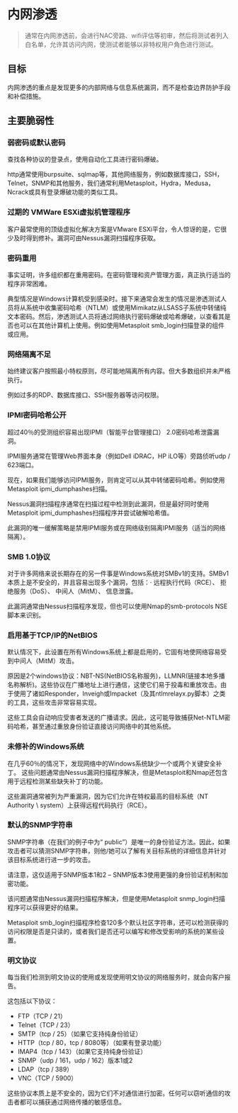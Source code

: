 # 内网渗透

> 通常在内网渗透前，会进行NAC旁路、wifi评估等初审，然后将测试者列入白名单，允许其访问内网，使测试者能够以非特权用户角色进行测试。

## 目标
内网渗透的重点是发现更多的内部网络与信息系统漏洞，而不是检查边界防护手段和补偿措施。

## 主要脆弱性

### 弱密码或默认密码
查找各种协议的登录点，使用自动化工具进行密码爆破。

http通常使用burpsuite、sqlmap等，其他网络服务，例如数据库接口，SSH，Telnet，SNMP和其他服务，我们通常利用Metasploit，Hydra，Medusa，Ncrack或具有登录爆破功能的类似工具。

### 过期的 VMWare ESXi虚拟机管理程序

客户最常使用的顶级虚拟化解决方案是VMware ESXi平台，令人惊讶的是，它很少及时得到修补。漏洞可由Nessus漏洞扫描程序获取。

### 密码重用

事实证明，许多组织都在重用密码。在密码管理和资产管理方面，真正执行适当的程序非常困难。

典型情况是Windows计算机受到感染时。接下来通常会发生的情况是渗透测试人员将从系统中收集密码哈希（NTLM）或使用Mimikatz从LSASS子系统中转储纯文本密码。然后，渗透测试人员将通过网络执行密码爆破或哈希爆破，以查看其是否也可以在其他计算机上使用。例如使用Metasploit smb_login扫描登录的组件或应用。

### 网络隔离不足

始终建议客户按照最小特权原则，尽可能地隔离所有内容。但大多数组织并未严格执行。

例如过多的RDP、数据库接口、SSH服务器等访问权限。

### IPMI密码哈希公开

超过40％的受测组织容易出现IPMI（智能平台管理接口） 2.0密码哈希泄露漏洞。

IPMI服务通常在管理Web界面本身（例如Dell iDRAC，HP iLO等）旁路侦听udp / 623端口。

现在，如果我们能够访问IPMI服务，则肯定可以从其中转储密码哈希。例如使用Metasploit ipmi_dumphashes扫描。

Nessus漏洞扫描程序通常在扫描过程中检测到此漏洞，但是最好同时使用Metasploit ipmi_dumphashes扫描程序并尝试破解哈希值。

此漏洞的唯一缓解策略是禁用IPMI服务或在网络级别隔离IPMI服务（适当的网络隔离）。

### SMB 1.0协议

对于许多网络来说长期存在的另一件事是Windows系统对SMBv1的支持。SMBv1本质上是不安全的，并且容易出现多个漏洞，包括：· 远程执行代码（RCE）、 拒绝服务（DoS）、 中间人（MitM）、 信息泄露。

此漏洞通常由Nessus扫描程序发现，但也可以使用Nmap的smb-protocols NSE脚本来识别。

### 启用基于TCP/IP的NetBIOS
默认情况下，此设置在所有Windows系统上都是启用的，它固有地使网络容易受到中间人（MitM）攻击。

原因是2个windows协议：NBT-NS(NetBIOS名称服务)，LLMNR(链接本地多播名称解析)。这些协议在广播地址上进行通信，这使它们易于投毒和重放攻击。由于使用了诸如Responder，Inveigh或Impacket（及其ntlmrelayx.py脚本）之类的工具，这些攻击非常容易实现。

这些工具会自动响应受害者发送的广播请求。因此，这可能导致捕获Net-NTLM密码哈希，甚至通过重放身份验证直接访问网络中的其他系统。

### 未修补的Windows系统

在几乎60％的情况下，发现网络中的Windows系统缺少一个或两个关键安全补丁。
这些问题通常由Nessus漏洞扫描程序解决，但是Metasploit和Nmap还包含用于远程检测某些缺失补丁的功能。

这些漏洞通常被列为严重漏洞，因为它们允许在特权最高的目标系统（NT Authority \ system）上获得远程代码执行（RCE）。
### 默认的SNMP字符串

SNMP字符串（在我们的例子中为“ public”）是唯一的身份验证方法。因此，如果攻击者可以猜测SNMP字符串，则他/她可以了解有关目标系统的详细信息并针对该目标系统进行进一步的攻击。

请注意，这仅适用于SNMP版本1和2 – SNMP版本3使用更强的身份验证机制和加密功能。

该问题通常由Nessus漏洞扫描程序解决，但是使用Metasploit snmp_login扫描程序可以获得更好的结果。

Metasploit smb_login扫描程序检查120多个默认社区字符串，还可以检测获得的访问权限是否是只读的，或者我们是否还可以编写和修改受影响的系统的某些设置。

### 明文协议

每当我们检测到明文协议的使用或发现使用明文协议的网络服务时，就会向客户报告。

这包括以下协议：
- FTP（TCP / 21）
- Telnet（TCP / 23）
- SMTP（tcp / 25）（如果它支持纯身份验证）
- HTTP（tcp / 80，tcp / 8080等）（如果有登录功能）
- IMAP4（tcp / 143）（如果它支持纯身份验证）
- SNMP（udp / 161，udp / 162）版本1或2
- LDAP（tcp / 389）
- VNC（TCP / 5900）

这些协议本质上是不安全的，因为它们不对通信进行加密。任何可以窃听通信的攻击者都可以捕获通过网络传播的敏感信息。